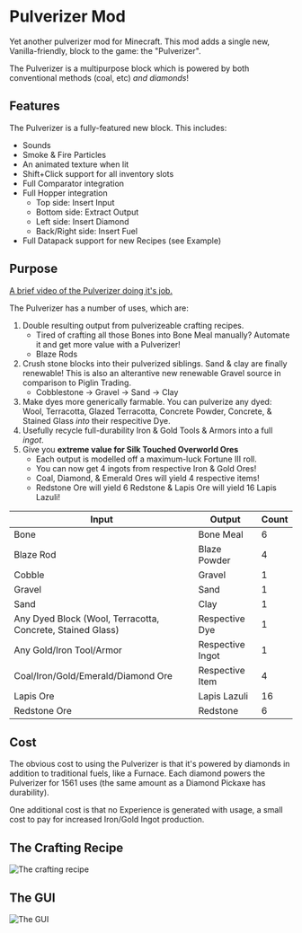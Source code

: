 # Pulverizer Mod
Yet another pulverizer mod for Minecraft. This mod adds a single new, Vanilla-friendly, block to the game: the "Pulverizer".

The Pulverizer is a multipurpose block which is powered by both conventional methods (coal, etc) *and diamonds*!

## Features
The Pulverizer is a fully-featured new block. This includes:
- Sounds
- Smoke & Fire Particles
- An animated texture when lit
- Shift+Click support for all inventory slots
- Full Comparator integration
- Full Hopper integration
   - Top side: Insert Input
   - Bottom side: Extract Output
   - Left side: Insert Diamond
   - Back/Right side: Insert Fuel
- Full Datapack support for new Recipes (see Example)

## Purpose

[A brief video of the Pulverizer doing it's job.](https://i.imgur.com/BWHPvqi.mp4)

The Pulverizer has a number of uses, which are:
1. Double resulting output from pulverizeable crafting recipes.
   - Tired of crafting all those Bones into Bone Meal manually? Automate it and get more value with a Pulverizer!
   - Blaze Rods
2. Crush stone blocks into their pulverized siblings. Sand & clay are finally renewable! This is also an alterantive new renewable Gravel source in comparison to Piglin Trading.
   - Cobblestone -> Gravel -> Sand -> Clay
3. Make dyes more generically farmable. You can pulverize any dyed: Wool, Terracotta, Glazed Terracotta, Concrete Powder, Concrete, & Stained Glass *into* their respecitive Dye.
4. Usefully recycle full-durability Iron & Gold Tools & Armors into a full *ingot*.
5. Give you **extreme value for Silk Touched Overworld Ores**
   - Each output is modelled off a maximum-luck Fortune III roll.
   - You can now get 4 ingots from respective Iron & Gold Ores!
   - Coal, Diamond, & Emerald Ores will yield 4 respective items!
   - Redstone Ore will yield 6 Redstone & Lapis Ore will yield 16 Lapis Lazuli!

| Input                                                      | Output           | Count |
|------------------------------------------------------------|------------------|-------|
| Bone                                                       | Bone Meal        | 6     |
| Blaze Rod                                                  | Blaze Powder     | 4     |
| Cobble                                                     | Gravel           | 1     |
| Gravel                                                     | Sand             | 1     |
| Sand                                                       | Clay             | 1     |
| Any Dyed Block (Wool, Terracotta, Concrete, Stained Glass) | Respective Dye   | 1     |
| Any Gold/Iron Tool/Armor                                   | Respective Ingot | 1     |
| Coal/Iron/Gold/Emerald/Diamond Ore                         | Respective Item  | 4     |
| Lapis Ore                                                  | Lapis Lazuli     | 16    |
| Redstone Ore                                               | Redstone         | 6     |

## Cost

The obvious cost to using the Pulverizer is that it's powered by diamonds in addition to traditional fuels, like a Furnace. Each diamond powers the Pulverizer for 1561 uses (the same amount as a Diamond Pickaxe has durability).

One additional cost is that no Experience is generated with usage, a small cost to pay for increased Iron/Gold Ingot production.

## The Crafting Recipe

![The crafting recipe](https://i.imgur.com/4M4eq4r.png)

## The GUI

![The GUI](https://i.imgur.com/fO4fIez.png)
